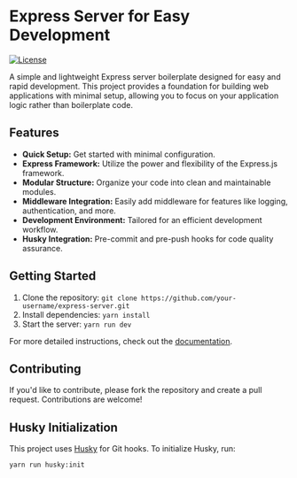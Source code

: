 # Express Server for Easy Development

[![License](https://img.shields.io/badge/license-MIT-blue.svg)](LICENSE)

A simple and lightweight Express server boilerplate designed for easy and rapid development. This project provides a foundation for building web applications with minimal setup, allowing you to focus on your application logic rather than boilerplate code.

## Features

- **Quick Setup:** Get started with minimal configuration.
- **Express Framework:** Utilize the power and flexibility of the Express.js framework.
- **Modular Structure:** Organize your code into clean and maintainable modules.
- **Middleware Integration:** Easily add middleware for features like logging, authentication, and more.
- **Development Environment:** Tailored for an efficient development workflow.
- **Husky Integration:** Pre-commit and pre-push hooks for code quality assurance.

## Getting Started

1. Clone the repository: `git clone https://github.com/your-username/express-server.git`
2. Install dependencies: `yarn install`
3. Start the server: `yarn run dev`

For more detailed instructions, check out the [documentation](docs/).

## Contributing

If you'd like to contribute, please fork the repository and create a pull request. Contributions are welcome!

## Husky Initialization

This project uses [Husky](https://github.com/typicode/husky) for Git hooks. To initialize Husky, run:

```bash
yarn run husky:init
